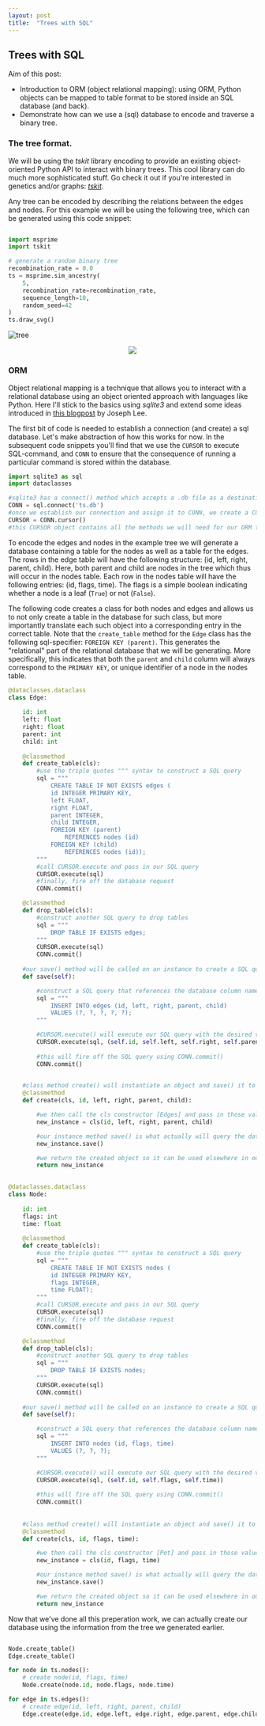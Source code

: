 ```yaml
---
layout: post
title:  "Trees with SQL"
---
```


## Trees with SQL

Aim of this post: 
* Introduction to ORM (object relational mapping): using ORM, Python objects can be mapped to table
format to be stored inside an SQL database (and back).
* Demonstrate how can we use a (sql) database to encode and traverse a binary tree.

### The tree format.
We will be using the *tskit* library encoding to provide an existing object-oriented
Python API to interact with binary trees. This cool library can do much more sophisticated stuff.
Go check it out if you're interested in genetics and/or graphs: [*tskit*](tskit.dev).

Any tree can be encoded by describing the relations between the edges and nodes. For this example
we will be using the following tree,
which can be generated using this code snippet:

```python

import msprime
import tskit

# generate a random binary tree
recombination_rate = 0.0
ts = msprime.sim_ancestry(
    5, 
    recombination_rate=recombination_rate, 
    sequence_length=10, 
    random_seed=42
)
ts.draw_svg()
```
![tree](../_figures/tree_with_sql/tree.png)

<p align="center">
  <img src="../_figures/tree_with_sql/tree.png" />
</p>


### ORM

Object relational mapping is a technique that allows you to interact with a relational database using
an object oriented approach with languages like Python.
Here I'll stick to the basics using *sqlite3* and extend some ideas introduced in
[this blogpost](https://medium.com/@joeylee08/object-relational-mapping-from-python-to-sql-and-back-cd629eca0060) by Joseph Lee.

The first bit of code is needed to establish a connection (and create) a sql database. Let's make abstraction of how
this works for now. In the subsequent code snippets you'll find that we use the `CURSOR`
to execute SQL-command, and `CONN` to ensure that the consequence of running a particular command is stored within
the database.

```python
import sqlite3 as sql
import dataclasses

#sqlite3 has a connect() method which accepts a .db file as a destination
CONN = sql.connect('ts.db')
#once we establish our connection and assign it to CONN, we create a CURSOR
CURSOR = CONN.cursor()
#this CURSOR object contains all the methods we will need for our ORM tasks
```

To encode the edges and nodes in the example tree we will generate a database containing
a table for the nodes as well as a table for the edges. The rows in the edge table will
have the following structure: (id, left, right, parent, child). Here, both parent and child
are nodes in the tree which thus will occur in the nodes table. Each row in the nodes table
will have the following entries: (id, flags, time). The flags is a simple boolean indicating
whether a node is a leaf (`True`) or not (`False`).

The following code creates a class for both nodes and edges and allows us to not only create
a table in the database for such class, but more importantly translate each such object into
a corresponding entry in the correct table. Note that the `create_table` method for the `Edge`
class has the following sql-specifier: `FOREIGN KEY (parent)`. This generates the "relational"
part of the relational database that we will be generating. More specifically, this indicates
that both the `parent` and `child` column will always correspond to the `PRIMARY KEY`, or unique
identifier of a node in the nodes table.

```python
@dataclasses.dataclass
class Edge:
    
    id: int
    left: float
    right: float
    parent: int
    child: int
    
    @classmethod 
    def create_table(cls):
        #use the triple quotes """ syntax to construct a SQL query
        sql = """
            CREATE TABLE IF NOT EXISTS edges (
            id INTEGER PRIMARY KEY,
            left FLOAT,
            right FLOAT,
            parent INTEGER,
            child INTEGER,
            FOREIGN KEY (parent)
                REFERENCES nodes (id)
            FOREIGN KEY (child)
                REFERENCES nodes (id));
        """
        #call CURSOR.execute and pass in our SQL query
        CURSOR.execute(sql)
        #finally, fire off the database request
        CONN.commit()

    @classmethod
    def drop_table(cls):
        #construct another SQL query to drop tables
        sql = """   
            DROP TABLE IF EXISTS edges;
        """
        CURSOR.execute(sql)
        CONN.commit()
        
    #our save() method will be called on an instance to create a SQL query
    def save(self):

        #construct a SQL query that references the database column names
        sql = """
            INSERT INTO edges (id, left, right, parent, child)
            VALUES (?, ?, ?, ?, ?);
        """

        #CURSOR.execute() will execute our SQL query with the desired values
        CURSOR.execute(sql, (self.id, self.left, self.right, self.parent, self.child))
        
        #this will fire off the SQL query using CONN.commit()
        CONN.commit()

    
    #class method create() will instantiate an object and save() it to our database
    @classmethod
    def create(cls, id, left, right, parent, child):

        #we then call the cls constructor [Edges] and pass in those values
        new_instance = cls(id, left, right, parent, child)

        #our instance method save() is what actually will query the database
        new_instance.save()

        #we return the created object so it can be used elsewhere in our code
        return new_instance

    
@dataclasses.dataclass
class Node:
    
    id: int
    flags: int
    time: float
    
    @classmethod 
    def create_table(cls):
        #use the triple quotes """ syntax to construct a SQL query
        sql = """
            CREATE TABLE IF NOT EXISTS nodes (
            id INTEGER PRIMARY KEY,
            flags INTEGER,
            time FLOAT);
        """
        #call CURSOR.execute and pass in our SQL query
        CURSOR.execute(sql)
        #finally, fire off the database request
        CONN.commit()

    @classmethod
    def drop_table(cls):
        #construct another SQL query to drop tables
        sql = """   
            DROP TABLE IF EXISTS nodes;
        """
        CURSOR.execute(sql)
        CONN.commit()
        
    #our save() method will be called on an instance to create a SQL query
    def save(self):

        #construct a SQL query that references the database column names
        sql = """
            INSERT INTO nodes (id, flags, time)
            VALUES (?, ?, ?);
        """

        #CURSOR.execute() will execute our SQL query with the desired values
        CURSOR.execute(sql, (self.id, self.flags, self.time))
        
        #this will fire off the SQL query using CONN.commit()
        CONN.commit()
        
    
    #class method create() will instantiate an object and save() it to our database
    @classmethod
    def create(cls, id, flags, time):

        #we then call the cls constructor [Pet] and pass in those values
        new_instance = cls(id, flags, time)

        #our instance method save() is what actually will query the database
        new_instance.save()

        #we return the created object so it can be used elsewhere in our code
        return new_instance
```
Now that we've done all this preperation work, we can actually create our database
using the information from the tree we generated earlier.

```python

Node.create_table()
Edge.create_table()

for node in ts.nodes():
    # create node(id, flags, time)
    Node.create(node.id, node.flags, node.time)

for edge in ts.edges():
    # create edge(id, left, right, parent, child)
    Edge.create(edge.id, edge.left, edge.right, edge.parent, edge.child)
```

